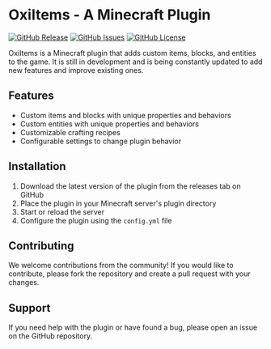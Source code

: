 # OxiItems - A Minecraft Plugin

[![GitHub Release](https://img.shields.io/github/release/Echomonic/OxiItems.svg)](https://github.com/<your_username>/OxiItems/releases)
[![GitHub Issues](https://img.shields.io/github/issues/Echomonic/OxiItems.svg)](https://github.com/<your_username>/OxiItems/issues)
[![GitHub License](https://img.shields.io/github/license/Echomonic/OxiItems.svg)](https://github.com/<your_username>/OxiItems/blob/master/LICENSE)

OxiItems is a Minecraft plugin that adds custom items, blocks, and entities to the game. It is still in development and is being constantly updated to add new features and improve existing ones.

## Features

- Custom items and blocks with unique properties and behaviors
- Custom entities with unique properties and behaviors
- Customizable crafting recipes
- Configurable settings to change plugin behavior

## Installation

1. Download the latest version of the plugin from the releases tab on GitHub
2. Place the plugin in your Minecraft server's plugin directory
3. Start or reload the server
4. Configure the plugin using the `config.yml` file

## Contributing

We welcome contributions from the community! If you would like to contribute, please fork the repository and create a pull request with your changes.

## Support

If you need help with the plugin or have found a bug, please open an issue on the GitHub repository.

